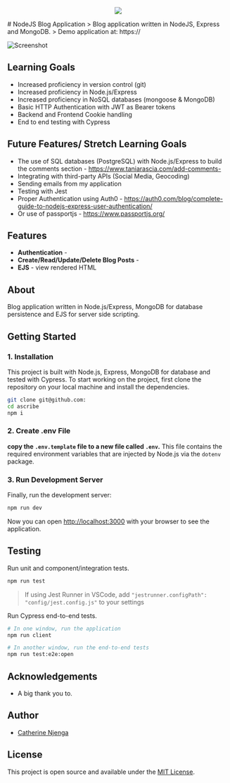 <p align="center">
  <img src="./">
</p>
# NodeJS Blog Application
> Blog application written in NodeJS, Express and MongoDB.
> Demo application at: https://

![Screenshot](./)

## Learning Goals
- Increased proficiency in version control (git)
- Increased proficiency in Node.js/Express
- Increased proficiency in NoSQL databases (mongoose & MongoDB)
- Basic HTTP Authentication with JWT as Bearer tokens
- Backend and Frontend Cookie handling
- End to end testing with Cypress

## Future Features/ Stretch Learning Goals
- The use of SQL databases (PostgreSQL) with Node.js/Express to build the comments section - https://www.taniarascia.com/add-comments-
- Integrating with third-party APIs (Social Media, Geocoding)
- Sending emails from my application
- Testing with Jest
- Proper Authentication using Auth0 - https://auth0.com/blog/complete-guide-to-nodejs-express-user-authentication/ 
- Or use of passportjs - https://www.passportjs.org/ 

## Features

- **Authentication** - 
- **Create/Read/Update/Delete Blog Posts** - 
- **EJS** - view rendered HTML
<!-- - **Syntax highlighting** - light and dark mode available (based on the beautiful [New Moon theme](https://taniarascia.github.io/new-moon/))
- **Keyboard shortcuts** - use the keyboard for all common tasks - creating notes and categories, toggling settings, and other options
- **Drag and drop** - drag a note or multiple notes to categories, favorites, or trash
- **Multi-cursor editing** - supports multiple cursors and other [Codemirror](https://codemirror.net/) options
- **Search notes** - easily search all notes, or notes within a category
- **Prettify notes** - use Prettier on the fly for your Markdown
- **No WYSIWYG** - made for developers, by developers
- **No database** - notes are only stored in the browser's local storage and are available for download and export to you alone
- **No tracking or analytics** - 'nuff said
- **GitHub integration** - self-hosted option is available for auto-syncing to a GitHub repository (not available in the demo) -->

## About

Blog application written in Node.js/Express, MongoDB for database persistence and EJS for server side scripting.

## Getting Started

### 1. Installation

This project is built with Node.js, Express, MongoDB for database and tested with Cypress. To start working on the project, first clone the repository on your local machine and install the dependencies.

```bash
git clone git@github.com:
cd ascribe
npm i
```

### 2. Create .env File

**copy the `.env.template` file to a new file called `.env`.** This file contains the required environment variables that are injected by Node.js via the `dotenv` package.

### 3. Run Development Server

Finally, run the development server:

```bash
npm run dev
```

Now you can open [http://localhost:3000](http://localhost:3000) with your browser to see the application.


## Testing

Run unit and component/integration tests.

```bash
npm run test
```

> If using Jest Runner in VSCode, add `"jestrunner.configPath": "config/jest.config.js"` to your settings

Run Cypress end-to-end tests.

```bash
# In one window, run the application
npm run client

# In another window, run the end-to-end tests
npm run test:e2e:open
```

<!-- ## Contributing

TakeNote is an open source project, and contributions of any kind are welcome and appreciated. Open issues, bugs, and feature requests are all listed on the [issues](https://github.com/taniarascia/takenote/issues) tab and labeled accordingly. Feel free to open bug tickets and make feature requests. Easy bugs and features will be tagged with the `good first issue` label.

View [CONTRIBUTING.md](CONTRIBUTING.md) to learn about the style guide, folder structure, scripts, and how to contribute. -->

<!-- ## Contributors

Thanks goes to these wonderful people: -->


## Acknowledgements

- A big thank you to.

## Author

- [Catherine Njenga](https://www.taniarascia.com)

## License

This project is open source and available under the [MIT License](LICENSE).
